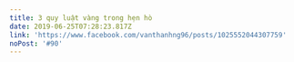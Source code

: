 ```yaml
---
title: 3 quy luật vàng trong hẹn hò
date: 2019-06-25T07:28:23.817Z
link: 'https://www.facebook.com/vanthanhng96/posts/1025552044307759'
noPost: '#90'
---
```


